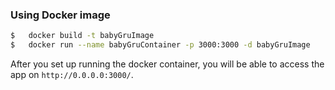 ### Using Docker image

```bash
$   docker build -t babyGruImage
$   docker run --name babyGruContainer -p 3000:3000 -d babyGruImage 
```

After you set up running the docker container, you will be able to access the app on `http://0.0.0.0:3000/`.

